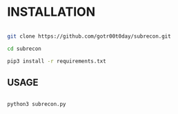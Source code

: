 # INSTALLATION

```bash

git clone https://github.com/gotr00t0day/subrecon.git

cd subrecon

pip3 install -r requirements.txt

```

## USAGE

```bash

python3 subrecon.py

```

